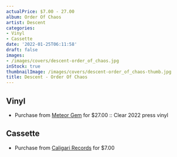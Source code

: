 ```yaml
---
actualPrice: $7.00 - 27.00
album: Order Of Chaos
artist: Descent
categories:
- Vinyl
- Cassette
date: '2022-01-25T06:11:58'
draft: false
images:
- /images/covers/descent-order_of_chaos.jpg
inStock: true
thumbnailImage: /images/covers/descent-order_of_chaos-thumb.jpg
title: Descent - Order Of Chaos
---
```


## Vinyl
* Purchase from [Meteor Gem](https://meteor-gem.com/products/descent-order-of-chaos-lp) for $27.00 :: Clear 2022 press vinyl
## Cassette
* Purchase from [Caligari Records](https://caligarirecords.storenvy.com/products/34509079-descent-order-of-chaos-cal-103) for $7.00
